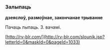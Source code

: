 ### Залыпаць
**дзеяслоў, размоўнае, закончанае трыванне**

Пачаць лыпаць. З. вачамі.

<a rel="author">[http://rv-blr.com/](http://rv-blr.com/slounik.jsp?letterId=0&maskId=0&pageId=1033)</a>
